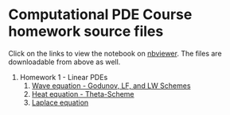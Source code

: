 # Computational PDE Course homework source files

Click on the links to view the notebook on [nbviewer](http://nbviewer.org).
The files are downloadable from above as well.

1. Homework 1 - Linear PDEs
    1. [Wave equation - Godunov, LF, and LW Schemes][hw11] 
    2. [Heat equation - Theta-Scheme][hw12]  
    3. [Laplace equation][hw13]  

[hw11]: http://nbviewer.ipython.org/github/aadi-bh/compde/blob/main/hw1/hw1q3-Wave-G_LF_LW.ipynb
[hw12]: http://nbviewer.ipython.org/github/aadi-bh/compde/blob/main/hw1/hw1q4-Heat-ThetaScheme-Both.ipynb 
[hw13]: http://nbviewer.ipython.org/github/aadi-bh/compde/blob/main/hw1/hw1q5-Laplace.ipynb
